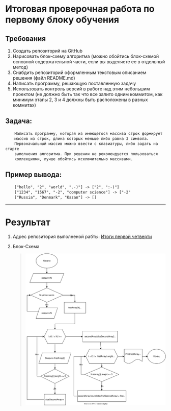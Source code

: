 # Итоговая проверочная работа по первому блоку обучения


## Требования
1. Создать репозиторий на GitHub 
2. Нарисовать блок-схему алгоритма (можно обойтись блок-схемой основной содержательной части, если вы
выделяете ее в отдельный метод)
3. Снабдить репозиторий оформленным текстовым описанием решения (файл README.md)
4. Написать программу, решающую поставленную задачу 
5. Использовать контроль версий в работе над этим небольшим проектом (не должно быть так что все залито одним коммитом, как минимум этапы 2, 3 и 4 должны быть расположены в разных коммитах) 


## Задача: 

        Написать программу, которая из имеющегося массива строк формирует 
        массив из строк, длина которых меньше либо равна 3 символа.
        Первоначальный массив можно ввести с клавиатуры, либо задать на старте
        выполнения алгоритма. При решении не рекомендуется пользоваться
        коллекциями, лучше обойтись исключительно массивами.

## Пример вывода:

        ["hello", "2", "world", ".-)"] -> ["2", ":-)"]
        ["1234", "1567", "-2", "computer science"] -> ["-2"
        ["Russia", "Denmark", "Kazan"] -> []



---
# Результат

1. Адрес репозитория выполненой рабты: 
[Итоги первой четверти](https://github.com/mrTwice/GB_HomeWork/tree/main/Final_Works/First_quarter)

2. Блок-Схема

    >![diagram](/Final_Works/First_quarter/diagram.svg )

